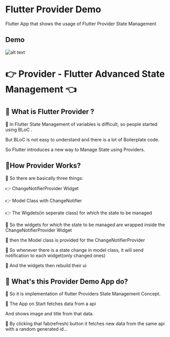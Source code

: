 # Flutter Provider Demo

Flutter App that shows the usage of Flutter Provider State Management
## Demo 

![alt text](https://i.imgur.com/4KrZY8t.gif "Logo Title Text 1")


# 👉 Provider - Flutter Advanced State Management 👈



## 🍎 What is Flutter Provider ?

🍏 In Flutter State Management of variables is difficult, so people started using BLoC .

But BLoC is not easy to understand and there is a lot of Boilerplate code.

So Flutter introduces a new way to Manage State using Providers.



## 🍎How Provider Works?

🍏 So there are basically three things:

👉 ChangeNotifierProvider Widget

👉 Model Class with ChangeNotifier

👉 The Wigdets(in seperate class) for which the state to be managed

🍏 So the widgets for which the state to be managed are wrapped inside the ChangeNotifierProvider Widget

🍏 then the Model class is provided for the ChangeNotifierProvider

🍏 So whenever there is a state change in model class, it will send notification to each widget(only changed ones)

🍏 And the widgets then rebuild their ui



## 🍎 What's this Provider Demo App do?

🍏 So it is implementation of flutter Providers State Management Concept.

🍏 The App on Start fetches data from a api

And shows image and title from that data.

🍏 By clicking that fab(refresh) button it fetches new data from the same api with a random generated id...






